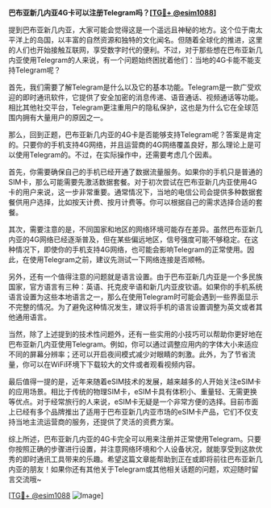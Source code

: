 **巴布亚新几内亚4G卡可以注册Telegram吗？[[TG💪+ @esim1088](https://t.me/s/esim1088)]**

提到巴布亚新几内亚，大家可能会觉得这是一个遥远且神秘的地方。这个位于南太平洋上的岛国，以丰富的自然资源和独特的文化闻名。但随着全球化的推进，这里的人们也开始接触互联网，享受数字时代的便利。不过，对于那些想在巴布亚新几内亚使用Telegram的人来说，有一个问题始终困扰着他们：当地的4G卡能不能支持Telegram呢？

首先，我们需要了解Telegram是什么以及它的基本功能。Telegram是一款广受欢迎的即时通讯软件，它提供了安全加密的消息传递、语音通话、视频通话等功能。相比其他社交平台，Telegram更注重用户的隐私保护，这也是为什么它在全球范围内拥有大量用户的原因之一。

那么，回到正题，巴布亚新几内亚的4G卡是否能够支持Telegram呢？答案是肯定的。只要你的手机支持4G网络，并且运营商的4G网络覆盖良好，那么理论上是可以使用Telegram的。不过，在实际操作中，还需要考虑几个因素。

首先，你需要确保自己的手机已经开通了数据流量服务。如果你的手机只是普通的SIM卡，那么可能需要先激活数据套餐。对于初次尝试在巴布亚新几内亚使用4G卡的用户来说，这一步非常重要。通常情况下，当地的电信公司会提供多种数据套餐供用户选择，比如按天计费、按月计费等。你可以根据自己的需求选择合适的套餐。

其次，需要注意的是，不同国家和地区的网络环境可能存在差异。虽然巴布亚新几内亚的4G网络已经逐渐普及，但在某些偏远地区，信号强度可能不够稳定。在这种情况下，即使你的手机支持4G网络，也可能会影响Telegram的正常使用。因此，在使用Telegram之前，建议先测试一下网络连接是否顺畅。

另外，还有一个值得注意的问题就是语言设置。由于巴布亚新几内亚是一个多民族国家，官方语言有三种：英语、托克皮辛语和新几内亚皮钦语。如果你的手机系统语言设置为这些本地语言之一，那么在使用Telegram时可能会遇到一些界面显示不完整的情况。为了避免这种情况发生，建议将手机的语言设置调整为英文或者其他通用语言。

当然，除了上述提到的技术性问题外，还有一些实用的小技巧可以帮助你更好地在巴布亚新几内亚使用Telegram。例如，你可以通过调整应用内的字体大小来适应不同的屏幕分辨率；还可以开启夜间模式减少对眼睛的刺激。此外，为了节省流量，你可以在WiFi环境下下载较大的文件或者观看视频内容。

最后值得一提的是，近年来随着eSIM技术的发展，越来越多的人开始关注eSIM卡的应用场景。相比于传统的物理SIM卡，eSIM卡具有体积小、重量轻、无需更换等优点。对于经常旅行的人来说，eSIM卡无疑是一个非常方便的选择。目前市面上已经有多个品牌推出了适用于巴布亚新几内亚市场的eSIM卡产品，它们不仅支持当地主流运营商的服务，还提供了灵活的资费方案。

综上所述，巴布亚新几内亚的4G卡完全可以用来注册并正常使用Telegram。只要你按照正确的步骤进行设置，并注意网络环境和个人设备状况，就能享受到这款优秀的即时通讯工具带来的乐趣。希望这篇文章能帮助到正在或即将前往巴布亚新几内亚的朋友！如果你还有其他关于Telegram或其他相关话题的问题，欢迎随时留言交流哦~

[[TG💪+ @esim1088](https://t.me/s/esim1088) ![Image](https://i.postimg.cc/4NQfJmqS/Snipaste-2025-05-13-00-14-12.png)]